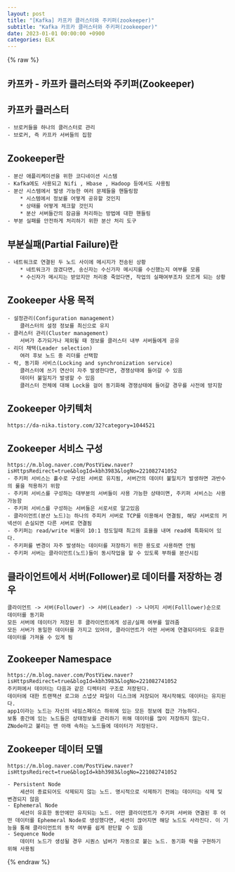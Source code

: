 ```yaml
---
layout: post
title: "[Kafka] 카프카 클러스터와 주키퍼(zookeeper)"
subtitle: "Kafka 카프카 클러스터와 주키퍼(zookeeper)"
date: 2023-01-01 00:00:00 +0900
categories: ELK
---
```

{% raw %}
## 카프카 - 카프카 클러스터와 주키퍼(Zookeeper)  
  
## 카프카 클러스터  
	- 브로커들을 하나의 클러스터로 관리  
	- 브로커, 즉 카프카 서버들의 집함  
  
## Zookeeper란  
	- 분산 애플리케이션을 위한 코디네이션 시스템  
	- Kafka에도 사용되고 Nifi , Hbase , Hadoop 등에서도 사용됨  
	- 분산 시스템에서 발생 가능한 여러 문제들을 핸들링함  
		* 시스템에서 정보를 어떻게 공유할 것인지  
		* 상태를 어떻게 체크할 것인지  
		* 분산 서버들간의 잠금을 처리하는 방법에 대한 핸들링  
	- 부분 실패를 안전하게 처리하기 위한 분산 처리 도구  
  
## 부분실패(Partial Failure)란  
	- 네트워크로 연결된 두 노드 사이에 메시지가 전송된 상황  
		* 네트워크가 끊겼다면, 송신자는 수신가자 메시지를 수신했는지 여부를 모름  
		* 수신자가 메시지는 받았지만 처리중 죽었다면, 작업의 실패여부조차 모르게 되는 상황  
  
## Zookeeper 사용 목적  
	- 설정관리(Configuration management)  
		클러스터의 설정 정보를 최신으로 유지  
	- 클러스터 관리(Cluster management)  
		서버가 추가되거나 제외될 때 정보를 클러스터 내부 서버들에게 공유  
	- 리더 채택(Leader selection)  
		여러 후보 노드 중 리더를 선택함  
	- 락, 동기화 서비스(Locking and synchronization service)  
		클러스터에 쓰기 연산이 자주 발생한다면, 경쟁상태에 들어갈 수 있음  
		데이터 불일치가 발생할 수 있음  
		클러스터 전체에 대해 Lock을 걸어 동기화해 경쟁상태에 들어갈 경우를 사전에 방지함  
  
## Zookeeper 아키텍처  
	https://da-nika.tistory.com/32?category=1044521  
  
## Zookeeper 서비스 구성  
	https://m.blog.naver.com/PostView.naver?isHttpsRedirect=true&blogId=kbh3983&logNo=221082741052  
	- 주키퍼 서비스는 홀수로 구성된 서버로 유지됨, 서버간의 데이터 불일치가 발생하면 과반수의 룰을 적용하기 위함  
	- 주키퍼 서비스를 구성하는 대부분의 서버들이 사용 가능한 상태이면, 주키퍼 서비스는 사용가능함  
	- 주키퍼 서비스를 구성하는 서버들은 서로서로 알고있음  
	- 클라이언트(분산 노드)는 하나의 주피커 서버로 TCP를 이용해서 연결됨, 해당 서버로의 커넥션이 손실되면 다른 서버로 연결됨  
	- 주키퍼는 read/write 비율이 10:1 정도일때 최고의 효율을 내며 read에 특화되어 있다.  
	- 주키퍼를 변경이 자주 발생하는 데이터를 저장하기 위한 용도로 사용하면 안됨  
	- 주키퍼 서버는 클라이언트(노드)들이 동시작업을 할 수 있도록 부하를 분산시킴  
  
## 클라이언트에서 서버(Follower)로 데이터를 저장하는 경우  
	클라이언트 -> 서버(Follower) -> 서버(Leader) -> 나머지 서버(Folllower)순으로 데이터를 동기화  
	모든 서버에 데이터가 저장된 후 클라이언트에게 성공/실패 여부를 알려줌  
	모든 서버가 동일한 데이터를 가지고 있어야, 클라이언트가 어떤 서버에 연결되더라도 유효한 데이터를 가져올 수 있게 됨  
  
## Zookeeper Namespace  
	https://m.blog.naver.com/PostView.naver?isHttpsRedirect=true&blogId=kbh3983&logNo=221082741052  
	주키퍼에서 데이터는 다음과 같은 디렉터리 구조로 저장된다.  
	데이터에 대한 트랜잭션 로그와 스냅샷 파일이 디스크에 저장되어 재시작해도 데이터는 유지된다.  
	app1이라는 노드는 자신의 네임스페이스 하위에 있는 모든 정보에 접근 가능하다.  
	보통 중간에 있는 노드들은 상태정보를 관리하기 위해 데이터를 많이 저장하지 않는다.  
	ZNode라고 불리는 맨 아래 속하는 노드들에 데이터가 저장된다.  
  
## Zookeeper 데이터 모델  
	https://m.blog.naver.com/PostView.naver?isHttpsRedirect=true&blogId=kbh3983&logNo=221082741052  
  
	- Persistent Node  
		세션이 종료되어도 삭제되지 않는 노드. 명시적으로 삭제하기 전에는 데이터는 삭제 및 변경되지 않음  
	- Ephemeral Node  
		세션이 유효한 동안에만 유지되는 노드. 어떤 클라이언트가 주키퍼 서버와 연결된 후 어떤 데이터를 Ephemeral Node로 생성했다면, 세션이 끊어지면 해당 노드도 사라진다. 이 기능을 통해 클라이언트의 동작 여부를 쉽게 판단할 수 있음  
	- Sequence Node  
		데이터 노드가 생성될 경우 시퀀스 넘버가 자동으로 붙는 노드. 동기화 락을 구현하기 위해 사용됨  
  

{% endraw %}
